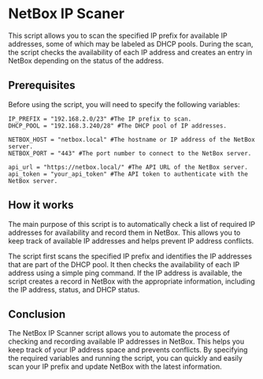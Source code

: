 # NetBox IP Scaner

This script allows you to scan the specified IP prefix for available IP addresses, some of which may be labeled as DHCP pools. During the scan, the script checks the availability of each IP address and creates an entry in NetBox depending on the status of the address.

## Prerequisites

Before using the script, you will need to specify the following variables:

```shell
IP_PREFIX = "192.168.2.0/23" #The IP prefix to scan.
DHCP_POOL = "192.168.3.240/28" #The DHCP pool of IP addresses.

NETBOX_HOST = "netbox.local" #The hostname or IP address of the NetBox server.
NETBOX_PORT = "443" #The port number to connect to the NetBox server.

api_url = "https://netbox.local/" #The API URL of the NetBox server.
api_token = "your_api_token" #The API token to authenticate with the NetBox server.
```

## How it works

The main purpose of this script is to automatically check a list of required IP addresses for availability and record them in NetBox. This allows you to keep track of available IP addresses and helps prevent IP address conflicts.

The script first scans the specified IP prefix and identifies the IP addresses that are part of the DHCP pool. It then checks the availability of each IP address using a simple ping command. If the IP address is available, the script creates a record in NetBox with the appropriate information, including the IP address, status, and DHCP status.

## Conclusion

The NetBox IP Scanner script allows you to automate the process of checking and recording available IP addresses in NetBox. This helps you keep track of your IP address space and prevents conflicts. By specifying the required variables and running the script, you can quickly and easily scan your IP prefix and update NetBox with the latest information.
